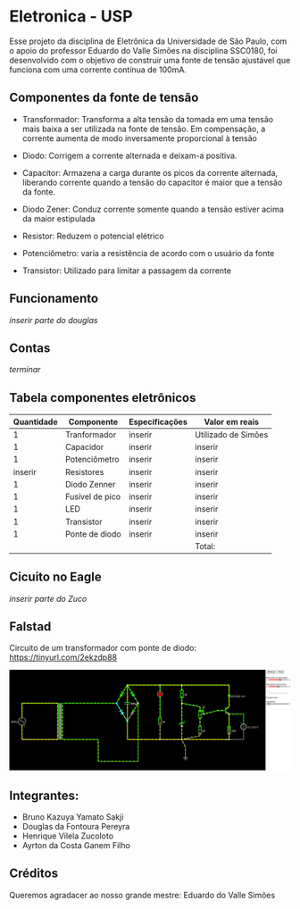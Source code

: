 # Eletronica - USP
Esse projeto da disciplina de Eletrônica da Universidade de São Paulo, com o apoio do professor Eduardo do Valle Simões  na disciplina SSC0180, foi desenvolvido com o objetivo de construir uma fonte de tensão ajustável que funciona com uma corrente contínua de 100mA.

## Componentes da fonte de tensão
* Transformador: Transforma a alta tensão da tomada em uma tensão mais baixa a ser utilizada na fonte de tensão. Em compensação, a corrente aumenta de modo inversamente proporcional à tensão

* Diodo: Corrigem a corrente alternada e deixam-a positiva.

* Capacitor: Armazena a carga durante os picos da corrente alternada, liberando corrente quando a tensão do capacitor é maior que a tensão da fonte.

* Diodo Zener: Conduz corrente somente quando a tensão estiver acima da maior estipulada

* Resistor: Reduzem o potencial elétrico

* Potenciômetro: varia a resistência de acordo com o usuário da fonte

* Transistor: Utilizado para limitar a passagem da corrente
 ## Funcionamento 
 _inserir parte do douglas_

## Contas
_terminar_

## Tabela componentes eletrônicos

| Quantidade  | Componente | Especificações  | Valor em reais |
| ------------- | ------------- | ------------- | ------------- |
| 1  | Tranformador  | inserir | Utilizado de Simões  |
| 1 | Capacidor | inserir | inserir  |
| 1  | Potenciômetro | inserir | inserir  |
| inserir  | Resistores | inserir  | inserir  |
| 1  | Diodo Zenner | inserir  | inserir  |
| 1 | Fusível de pico | inserir  | inserir  |
| 1 | LED | inserir  | inserir  |
| 1 | Transistor | inserir  | inserir |
| 1 | Ponte de diodo | inserir  | inserir  |
|  |  |  | Total:   |

## Cicuito no Eagle

_inserir parte do Zuco_


## Falstad
Circuito de um transformador com ponte de diodo: https://tinyurl.com/2ekzdp88

![alt text](https://raw.githubusercontent.com/A1RT0N/Eletr-nica/main/2023-06-21_22-24.png)

## Integrantes:
* Bruno Kazuya Yamato Sakji
* Douglas da Fontoura Pereyra
* Henrique Vilela Zucoloto
* Ayrton da Costa Ganem Filho

## Créditos
Queremos agradacer ao nosso grande mestre: Eduardo do Valle Simões

